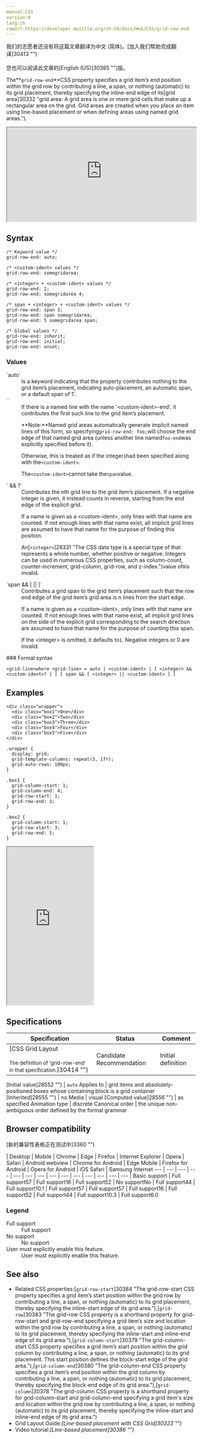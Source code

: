 ```yaml
---
manual:CSS
version:0
lang:zh
rawUrl:https://developer.mozilla.org/zh-CN/docs/Web/CSS/grid-row-end
---
```




<bdi>我们的志愿者还没有将这篇文章翻译为<bdi>中文 (简体)</bdi>。[加入我们帮助完成翻译]30413 "")<br></br>您也可以阅读此文章的[English (US)]30385 "")版。</bdi>






The**`grid-row-end`**CSS property specifies a grid item’s end position within the grid row by contributing a line, a span, or nothing (automatic) to its grid placement, thereby specifying the inline-end edge of its[grid area]30332 "grid area: A grid area is one or more grid cells that make up a rectangular area on the grid. Grid areas are created when you place an item using line-based placement or when defining areas using named grid areas.").

<iframe src='https://interactive-examples.mdn.mozilla.net/pages/css/grid-row-end.html' width='100%' height='250'></iframe>

## Syntax<a name="Syntax"></a>

```
/* Keyword value */
grid-row-end: auto;

/* <custom-ident> values */
grid-row-end: somegridarea;

/* <integer> + <custom-ident> values */
grid-row-end: 2;
grid-row-end: somegridarea 4;

/* span + <integer> + <custom-ident> values */
grid-row-end: span 3;
grid-row-end: span somegridarea;
grid-row-end: 5 somegridarea span;

/* Global values */
grid-row-end: inherit;
grid-row-end: initial;
grid-row-end: unset;
```

### Values<a name="Values"></a>
<dl><dt id=''>`auto`</dt><dd>Is a keyword indicating that the property contributes nothing to the grid item’s placement, indicating auto-placement, an automatic span, or a default span of`1`.</dd><dt id=''>`<custom-ident>`</dt><dd>If there is a named line with the name &#39;&lt;custom-ident&gt;-end&#39;, it contributes the first such line to the grid item’s placement.

**Note:**Named grid areas automatically generate implicit named lines of this form, so specifying`grid-row-end: foo;`will choose the end edge of that named grid area (unless another line named`foo-end`was explicitly specified before it).



Otherwise, this is treated as if the integer`1`had been specified along with the`<custom-ident>`.



The`<custom-ident>`cannot take the`span`value.

</dd><dt id=''>`<integer> && <custom-ident>?`</dt><dd>Contributes the nth grid line to the grid item’s placement. If a negative integer is given, it instead counts in reverse, starting from the end edge of the explicit grid.

If a name is given as a &lt;custom-ident&gt;, only lines with that name are counted. If not enough lines with that name exist, all implicit grid lines are assumed to have that name for the purpose of finding this position.



An[`<integer>`]28331 "The <integer> CSS data type is a special type of <number> that represents a whole number, whether positive or negative. Integers can be used in numerous CSS properties, such as column-count, counter-increment, grid-column, grid-row, and z-index.")value of`0`is invalid.

</dd><dt id=''>`span && [ <integer> || <custom-ident> ]`</dt><dd>Contributes a grid span to the grid item’s placement such that the row end edge of the grid item’s grid area is n lines from the start edge.

If a name is given as a &lt;custom-ident&gt;, only lines with that name are counted. If not enough lines with that name exist, all implicit grid lines on the side of the explicit grid corresponding to the search direction are assumed to have that name for the purpose of counting this span.



If the &lt;integer&gt; is omitted, it defaults to`1`. Negative integers or 0 are invalid.

</dd></dl>
### Formal syntax<a name="Formal_syntax"></a>

```
<grid-line>where <grid-line> = auto | <custom-ident> | [ <integer> && <custom-ident>? ] | [ span && [ <integer> || <custom-ident> ] ]
```

## Examples<a name="Examples"></a>

```
<div class="wrapper">
  <div class="box1">One</div>
  <div class="box2">Two</div>
  <div class="box3">Three</div>
  <div class="box4">Four</div>
  <div class="box5">Five</div>
</div>
```

```
.wrapper { 
  display: grid; 
  grid-template-columns: repeat(3, 1fr); 
  grid-auto-rows: 100px; 
} 

.box1 { 
  grid-column-start: 1; 
  grid-column-end: 4; 
  grid-row-start: 1; 
  grid-row-end: 3; 
}

.box2 { 
  grid-column-start: 1; 
  grid-row-start: 3; 
  grid-row-end: 5; 
}
```


<iframe src='https://mdn.mozillademos.org/en-US/docs/Web/CSS/grid-row-end$samples/Examples?revision=1359656' width='230' height='420'></iframe>







## Specifications<a name="Specifications"></a>

Specification | Status | Comment 
 ---  |  ---  |  ---  | 
[CSS Grid Layout<br></br><small>The definition of &#39;grid-row-end&#39; in that specification.</small>]30414 "") | Candidate Recommendation | Initial definition 


[Initial value]28552 "") | `auto` 
Applies to | grid items and absolutely-positioned boxes whose containing block is a grid container 
[Inherited]28555 "") | no 
Media | visual 
[Computed value]28556 "") | as specified 
Animation type | discrete 
Canonical order | the unique non-ambiguous order defined by the formal grammar 


## Browser compatibility<a name="Browser_compatibility"></a>




[新的兼容性表格正在测试中<i></i>]3360 "")

 | <abbr>Desktop<i></i></abbr> | <abbr>Mobile<i></i></abbr> 
 | <abbr>Chrome<i></i></abbr> | <abbr>Edge<i></i></abbr> | <abbr>Firefox<i></i></abbr> | <abbr>Internet Explorer<i></i></abbr> | <abbr>Opera<i></i></abbr> | <abbr>Safari<i></i></abbr> | <abbr>Android webview<i></i></abbr> | <abbr>Chrome for Android<i></i></abbr> | <abbr>Edge Mobile<i></i></abbr> | <abbr>Firefox for Android<i></i></abbr> | <abbr>Opera for Android<i></i></abbr> | <abbr>iOS Safari<i></i></abbr> | <abbr>Samsung Internet<i></i></abbr> 
 ---  |  ---  |  ---  |  ---  |  ---  |  ---  |  ---  |  ---  |  ---  |  ---  |  ---  |  ---  |  ---  |  ---  | 
Basic support | <abbr>Full support</abbr>57 | <abbr>Full support</abbr>16 | <abbr>Full support</abbr>52 | <abbr>No support</abbr>No | <abbr>Full support</abbr>44 | <abbr>Full support</abbr>10.1 | <abbr>Full support</abbr>57 | <abbr>Full support</abbr>57 | <abbr>Full support</abbr>16 | <abbr>Full support</abbr>52 | <abbr>Full support</abbr>44 | <abbr>Full support</abbr>10.3 | <abbr>Full support</abbr>6.0 


### Legend<a name="Legend"></a>
<dl><dt id=''><abbr>Full support</abbr></dt><dd>Full support</dd><dt id=''><abbr>No support</abbr></dt><dd>No support</dd><dt id=''><abbr>User must explicitly enable this feature.<i></i></abbr></dt><dd>User must explicitly enable this feature.</dd></dl>





## See also<a name="See_also"></a>

* Related CSS properties:[`grid-row-start`]30384 "The grid-row-start CSS property specifies a grid item’s start position within the grid row by contributing a line, a span, or nothing (automatic) to its grid placement, thereby specifying the inline-start edge of its grid area."),[`grid-row`]30383 "The grid-row CSS property is a shorthand property for grid-row-start and grid-row-end specifying a grid item’s size and location within the grid row by contributing a line, a span, or nothing (automatic) to its grid placement, thereby specifying the inline-start and inline-end edge of its grid area."),[`grid-column-start`]30379 "The grid-column-start CSS property specifies a grid item’s start position within the grid column by contributing a line, a span, or nothing (automatic) to its grid placement. This start position defines the block-start edge of the grid area."),[`grid-column-end`]30380 "The grid-column-end CSS property specifies a grid item’s end position within the grid column by contributing a line, a span, or nothing (automatic) to its grid placement, thereby specifying the block-end edge of its grid area."),[`grid-column`]30378 "The grid-column CSS property is a shorthand property for grid-column-start and grid-column-end specifying a grid item's size and location within the grid row by contributing a line, a span, or nothing (automatic) to its grid placement, thereby specifying the inline-start and inline-end edge of its grid area.")
* Grid Layout Guide:*[Line-based placement with CSS Grid]30323 "")*
* Video tutorial:*[Line-based placement]30386 "")*



